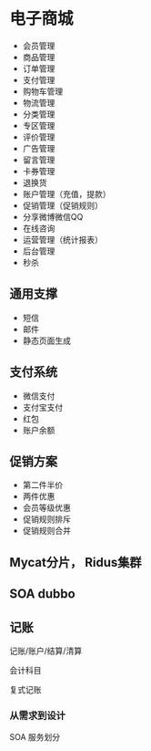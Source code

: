 
# 电子商城


 - 会员管理
 - 商品管理
 - 订单管理
 - 支付管理
 - 购物车管理
 - 物流管理
 - 分类管理
 - 专区管理
 - 评价管理
 - 广告管理
 - 留言管理
 - 卡券管理
 - 退换货
 - 账户管理（充值，提款）
 - 促销管理（促销规则）
 - 分享微博微信QQ
 - 在线咨询
 - 运营管理（统计报表）
 - 后台管理
 - 秒杀
 
## 通用支撑
 - 短信
 - 邮件
 - 静态页面生成
 
## 支付系统
 - 微信支付
 - 支付宝支付
 - 红包
 - 账户余额
 

## 促销方案
  - 第二件半价
  - 两件优惠
  - 会员等级优惠
  - 促销规则排斥
  - 促销规则合并
  
 
 
## Mycat分片， Ridus集群


## SOA dubbo



## 记账
记账/账户/结算/清算

会计科目

复式记账




### 从需求到设计

SOA 服务划分


